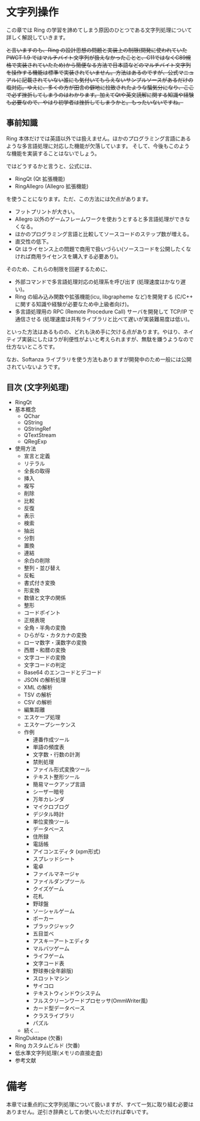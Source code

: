 # 文字列操作

この章では Ring の学習を諦めてしまう原因のひとつである文字列処理について詳しく解説していきます。

~~と言いますのも、Ring の設計思想の問題と実装上の制限(開発に使われていた PWCT 1.9 ではマルチバイト文字列が扱えなかったことと、C11ではなくC89規格で実装されていたため)から簡便なる方法で日本語などのマルチバイト文字列を操作する機能は標準で実装されていません。方法はあるのですが、公式マニュアルに記載されていない誰にも気付いてもらえないサンプルソースがあるだけの塩対応。ゆえに、多くの方が田舎の僻地に拉致されたような騙気分になり、ここで必ず挫折してしまうのはわかります。加えてQtや英文読解に関する知識や経験も必要なので、やはり初学者は挫折してしまうかと。もったいないですね。~~

## 事前知識

Ring 本体だけでは英語以外では扱えません。ほかのプログラミング言語にあるような多言語処理に対応した機能が欠落しています。
そして、今後もこのような機能を実装することはないでしょう。

ではどうするかと言うと、公式には、

* RingQt (Qt 拡張機能)
* RingAllegro (Allegro 拡張機能)

を使うことになります。ただ、この方法には欠点があります。

* フットプリントが大きい。
* Allegro 以外のゲームフレームワークを使おうとすると多言語処理ができなくなる。
* ほかのプログラミング言語と比較してソースコードのステップ数が増える。
* 直交性の低下。
* Qt はライセンス上の問題で商用で扱いづらい(ソースコードを公開したくなければ商用ライセンスを購入する必要あり)。

そのため、これらの制限を回避するために、

* 外部コマンドで多言語処理対応の処理系を呼び出す (処理速度はかなり遅い)。
* Ring の組み込み関数や拡張機能(icu, libgrapheme など)を開発する (C/C++ に関する知識や経験が必要なため中上級者向け)。
* 多言語処理用の RPC (Remote Procedure Call) サーバを開発して TCP/IP で通信させる (処理速度は共有ライブラリと比べて遅いが実装難易度は低い)。

といった方法はあるものの、どれも決め手に欠ける点があります。やはり、ネイティブ実装にしたほうが利便性がよいと考えられますが、無駄を嫌うようなので仕方ないところです。

なお、Softanza ライブラリを使う方法もありますが開発中のため一般には公開されていないようです。

## 目次 (文字列処理)

* RingQt
* 基本概念
  * QChar
  * QString
  * QStringRef
  * QTextStream
  * QRegExp
* 使用方法
  * 宣言と定義
  * リテラル
  * 全長の取得
  * 挿入
  * 複写
  * 削除
  * 比較
  * 反復
  * 表示
  * 検索
  * 抽出
  * 分割
  * 置換
  * 連結
  * 余白の削除
  * 整列・並び替え
  * 反転
  * 書式付き変換
  * 形変換
  * 数値と文字の関係
  * 整形
  * コードポイント
  * 正規表現
  * 全角・半角の変換
  * ひらがな・カタカナの変換
  * ローマ数字・漢数字の変換
  * 西暦・和暦の変換
  * 文字コードの変換
  * 文字コードの判定
  * Base64 のエンコードとデコード
  * JSON の解析処理
  * XML の解析
  * TSV の解析
  * CSV の解析
  * 編集距離
  * エスケープ処理
  * エスケープシーケンス
  * 作例
    * 連番作成ツール
    * 単語の頻度表
    * 文字数・行数の計測
    * 禁則処理
    * ファイル形式変換ツール
    * テキスト整形ツール
    * 簡易マークアップ言語
    * シーザー暗号
    * 万年カレンダ
    * マイクロブログ
    * デジタル時計
    * 単位変換ツール
    * データベース
    * 住所録
    * 電話帳
    * アイコンエディタ (xpm形式)
    * スプレッドシート
    * 電卓
    * ファイルマネージャ
    * ファイルダンプツール
    * クイズゲーム
    * 花札
    * 野球盤
    * ソーシャルゲーム
    * ポーカー
    * ブラックジャック
    * 五目並べ
    * アスキーアートエディタ
    * マルバツゲーム
    * ライフゲーム
    * 文字コード表
    * 野球券(全年齢版)
    * スロットマシン
    * サイコロ
    * テキストウィンドウシステム
    * フルスクリーンワードプロセッサ(OmmWriter風)
    * カード型データベース
    * クラスライブラリ
    * パズル
  * 続く...
* RingDuktape (欠番)
* Ring カスタムビルド (欠番)
* 低水準文字列処理(メモリの直接走査)
* 参考文献

# 備考

本章では重点的に文字列処理について扱いますが、すべて一気に取り組む必要はありません。逆引き辞典としてお使いいただければ幸いです。
